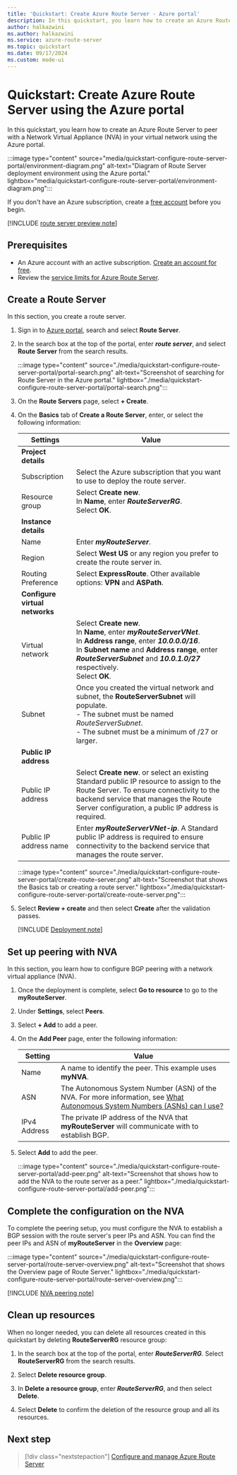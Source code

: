 ```yaml
---
title: 'Quickstart: Create Azure Route Server - Azure portal'
description: In this quickstart, you learn how to create an Azure Route Server using the Azure portal.
author: halkazwini
ms.author: halkazwini
ms.service: azure-route-server
ms.topic: quickstart
ms.date: 09/17/2024
ms.custom: mode-ui
---
```


# Quickstart: Create Azure Route Server using the Azure portal

In this quickstart, you learn how to create an Azure Route Server to peer with a Network Virtual Appliance (NVA) in your virtual network using the Azure portal.

:::image type="content" source="media/quickstart-configure-route-server-portal/environment-diagram.png" alt-text="Diagram of Route Server deployment environment using the Azure portal." lightbox="media/quickstart-configure-route-server-portal/environment-diagram.png":::

If you don't have an Azure subscription, create a [free account](https://azure.microsoft.com/free/?WT.mc_id=A261C142F) before you begin.

[!INCLUDE [route server preview note](../../includes/route-server-note-preview-date.md)]

## Prerequisites

- An Azure account with an active subscription. [Create an account for free](https://azure.microsoft.com/free/?WT.mc_id=A261C142F).
- Review the [service limits for Azure Route Server](route-server-faq.md#limitations).

## Create a Route Server

In this section, you create a route server.

1. Sign in to [Azure portal](https://portal.azure.com), search and select **Route Server**.

1. In the search box at the top of the portal, enter ***route server***, and select **Route Server** from the search results. 

    :::image type="content" source="./media/quickstart-configure-route-server-portal/portal-search.png" alt-text="Screenshot of searching for Route Server in the Azure portal." lightbox="./media/quickstart-configure-route-server-portal/portal-search.png":::

1. On the **Route Servers** page, select **+ Create**. 

1. On the **Basics** tab of **Create a Route Server**, enter, or select the following information:


    | Settings | Value |
    |----------|-------|
    | **Project details** |  |
    | Subscription | Select the Azure subscription that you want to use to deploy the route server. |
    | Resource group | Select **Create new**. <br>In **Name**, enter ***RouteServerRG***. <br>Select **OK**. |
    | **Instance details** |  |
    | Name | Enter ***myRouteServer***. |
    | Region | Select **West US** or any region you prefer to create the route server in. |
    | Routing Preference | Select **ExpressRoute**. Other available options: **VPN** and **ASPath**. |
    | **Configure virtual networks** |  |
    | Virtual network | Select **Create new**. <br>In **Name**, enter ***myRouteServerVNet***. <br>In **Address range**, enter ***10.0.0.0/16***. <br>In **Subnet name** and **Address range**, enter ***RouteServerSubnet*** and ***10.0.1.0/27*** respectively. <br>Select **OK**. |
    | Subnet | Once you created the virtual network and subnet, the **RouteServerSubnet** will populate. <br>- The subnet must be named *RouteServerSubnet*.<br>- The subnet must be a minimum of /27 or larger. |
    | **Public IP address** |  |
    | Public IP address | Select **Create new**. or select an existing Standard public IP resource to assign to the Route Server. To ensure connectivity to the backend service that manages the Route Server configuration, a public IP address is required. |
    | Public IP address name | Enter ***myRouteServerVNet-ip***. A Standard public IP address is required to ensure connectivity to the backend service that manages the route server. |

    :::image type="content" source="./media/quickstart-configure-route-server-portal/create-route-server.png" alt-text="Screenshot that shows the Basics tab or creating a route server." lightbox="./media/quickstart-configure-route-server-portal/create-route-server.png":::     

1. Select **Review + create** and then select **Create** after the validation passes.

    [!INCLUDE [Deployment note](../../includes/route-server-note-creation-time.md)]

## Set up peering with NVA

In this section, you learn how to configure BGP peering with a network virtual appliance (NVA).

1. Once the deployment is complete, select **Go to resource** to go to the **myRouteServer**.

1. Under **Settings**, select **Peers**. 

1. Select **+ Add** to add a peer.

1. On the **Add Peer** page, enter the following information:

    | Setting | Value |
    | ------- | ----- |
    | Name | A name to identify the peer. This example uses **myNVA**. |
    | ASN | The Autonomous System Number (ASN) of the NVA. For more information, see [What Autonomous System Numbers (ASNs) can I use?](route-server-faq.md#what-autonomous-system-numbers-asns-can-i-use) |
    | IPv4 Address | The private IP address of the NVA that **myRouteServer** will communicate with to establish BGP. |

1. Select **Add** to add the peer.

    :::image type="content" source="./media/quickstart-configure-route-server-portal/add-peer.png" alt-text="Screenshot that shows how to add the NVA to the route server as a peer." lightbox="./media/quickstart-configure-route-server-portal/add-peer.png":::

## Complete the configuration on the NVA

To complete the peering setup, you must configure the NVA to establish a BGP session with the route server's peer IPs and ASN. You can find the peer IPs and ASN of **myRouteServer** in the **Overview** page:

:::image type="content" source="./media/quickstart-configure-route-server-portal/route-server-overview.png" alt-text="Screenshot that shows the Overview page of Route Server." lightbox="./media/quickstart-configure-route-server-portal/route-server-overview.png":::

[!INCLUDE [NVA peering note](../../includes/route-server-note-nva-peering.md)]

## Clean up resources

When no longer needed, you can delete all resources created in this quickstart by deleting **RouteServerRG** resource group:

1. In the search box at the top of the portal, enter ***RouteServerRG***. Select **RouteServerRG** from the search results.

1. Select **Delete resource group**.

1. In **Delete a resource group**, enter ***RouteServerRG***, and then select **Delete**.

1. Select **Delete** to confirm the deletion of the resource group and all its resources.

## Next step

> [!div class="nextstepaction"]
> [Configure and manage Azure Route Server](configure-route-server.md)

